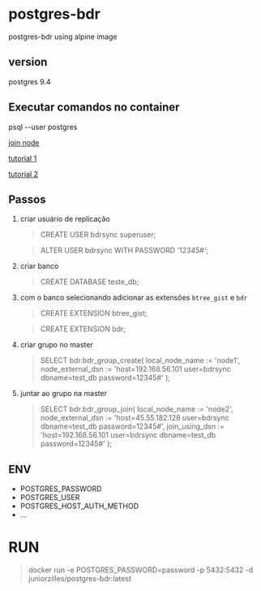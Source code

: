 # postgres-bdr
postgres-bdr using alpine image

## version
postgres 9.4

## Executar comandos no container
 psql --user postgres

[join node](http://bdr-project.org/docs/stable/functions-node-mgmt.html)

[tutorial 1](https://yenthanh.medium.com/multi-master-replication-for-postgresql-databases-with-postgres-bdr-eb6d8b1bc189)

[tutorial 2](https://gist.github.com/RafaelMCarvalho/4d5cce26a45d1d5f87d0643a699d41c2)

## Passos

1. criar usuário de replicação
    > CREATE USER bdrsync superuser;
    
    > ALTER USER bdrsync WITH PASSWORD '12345#';
    
2. criar banco

    > CREATE DATABASE teste_db;
    
3. com o banco selecionando adicionar as extensões `btree_gist` e `bdr`

    > CREATE EXTENSION btree_gist;
    
    > CREATE EXTENSION bdr;
    
4. criar grupo no master
       
    >  SELECT bdr.bdr_group_create(
    >    local_node_name := 'node1',
    >    node_external_dsn := 'host=192.168.56.101 user=bdrsync dbname=test_db password=12345#'
    >  );
    
5. juntar ao grupo na master
    
    >    SELECT bdr.bdr_group_join(
    >        local_node_name := 'node2',
    >        node_external_dsn := 'host=45.55.182.128 user=bdrsync dbname=test_db password=12345#',
    >        join_using_dsn := 'host=192.168.56.101 user=bdrsync dbname=test_db password=12345#'
    >    );


## ENV 
- POSTGRES_PASSWORD
- POSTGRES_USER
- POSTGRES_HOST_AUTH_METHOD
- ...

# RUN

> docker run -e POSTGRES_PASSWORD=password -p 5432:5432 -d juniorzilles/postgres-bdr:latest
